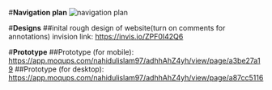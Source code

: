#**Navigation plan**
![navigation plan](https://user-images.githubusercontent.com/25248857/34075010-588c09a2-e2b2-11e7-9048-2f746a645575.png)

#**Designs**
##inital rough design of website(turn on comments for annotations) invision link:
https://invis.io/ZPF0I42Q6
 
#**Prototype**
##Prototype (for mobile): https://app.moqups.com/nahidulislam97/adhhAhZ4yh/view/page/a3be27a19
##Prototype (for desktop): https://app.moqups.com/nahidulislam97/adhhAhZ4yh/view/page/a87cc5116


